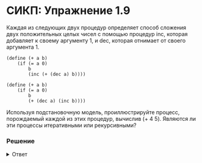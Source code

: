 # СИКП: Упражнение 1.9
Каждая из следующих двух процедур определяет способ сложения двух положительных целых чисел с помощью процедур inc, которая добавляет к своему аргументу 1, и dec, которая отнимает от своего аргумента 1.

```
(define (+ a b)
    (if (= a 0)
        b
        (inc (+ (dec a) b))))

(define (+ a b)
    (if (= a 0)
        b
        (+ (dec a) (inc b))))
```

Используя подстановочную модель, проиллюстрируйте процесс, порождаемый каждой из этих процедур, вычислив (+ 4 5). Являются ли эти процессы итеративными или рекурсивными?

### Решение

<details> 
<summary>Ответ</summary>

Первая функция:
```
(+ 4 5)
(inc (+ 3 5))
(inc (inc (+ 2 5)))
(inc (inc (inc (+ 1 5))))
(inc (inc (inc (inc (+ 0 5)))))
(inc (inc (inc (inc 5))))
(inc (inc (inc 6)))
(inc (inc 7))
(inc 8)
9
```
Процесс линейно рекурсивный.

Вторая функция:
```
(+ 4 5)
(+ 3 6)
(+ 2 7)
(+ 2 7)
(+ 1 8)
(+ 0 9)
9
```
Процесс линейно итеративный.

</details>